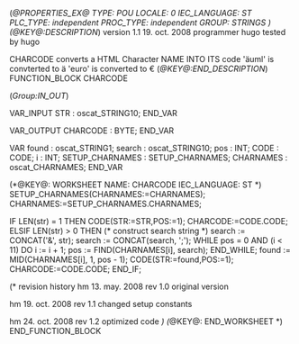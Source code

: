 (*@PROPERTIES_EX@
TYPE: POU
LOCALE: 0
IEC_LANGUAGE: ST
PLC_TYPE: independent
PROC_TYPE: independent
GROUP: STRINGS
*)
(*@KEY@:DESCRIPTION*)
version 1.1		19. oct. 2008
programmer 		hugo
tested by		hugo

CHARCODE converts a HTML Character NAME INTO ITS code
'äuml' is convterted to ä
'euro' is converted to €
(*@KEY@:END_DESCRIPTION*)
FUNCTION_BLOCK CHARCODE

(*Group:IN_OUT*)


VAR_INPUT
	STR :	oscat_STRING10;
END_VAR


VAR_OUTPUT
	CHARCODE :	BYTE;
END_VAR


VAR
	found :	oscat_STRING1;
	search :	oscat_STRING10;
	pos :	INT;
	CODE :	CODE;
	i :	INT;
	SETUP_CHARNAMES :	SETUP_CHARNAMES;
	CHARNAMES :	oscat_CHARNAMES;
END_VAR


(*@KEY@: WORKSHEET
NAME: CHARCODE
IEC_LANGUAGE: ST
*)
SETUP_CHARNAMES(CHARNAMES:=CHARNAMES);
CHARNAMES:=SETUP_CHARNAMES.CHARNAMES;

IF LEN(str) = 1 THEN
    CODE(STR:=STR,POS:=1);
    CHARCODE:=CODE.CODE;
ELSIF LEN(str) > 0 THEN
	(* construct search string *)
	search := CONCAT('&', str);
	search := CONCAT(search, ';');
	WHILE pos = 0 AND (i < 11) DO
		i := i + 1;
		pos := FIND(CHARNAMES[i], search);
	END_WHILE;
	found := MID(CHARNAMES[i], 1, pos - 1);
    CODE(STR:=found,POS:=1);
    CHARCODE:=CODE.CODE;
END_IF;

(* revision history
hm	13. may. 2008	rev 1.0
	original version

hm	19. oct. 2008	rev 1.1
	changed setup constants

hm	24. oct. 2008	rev 1.2
	optimized code
*)
(*@KEY@: END_WORKSHEET *)
END_FUNCTION_BLOCK
